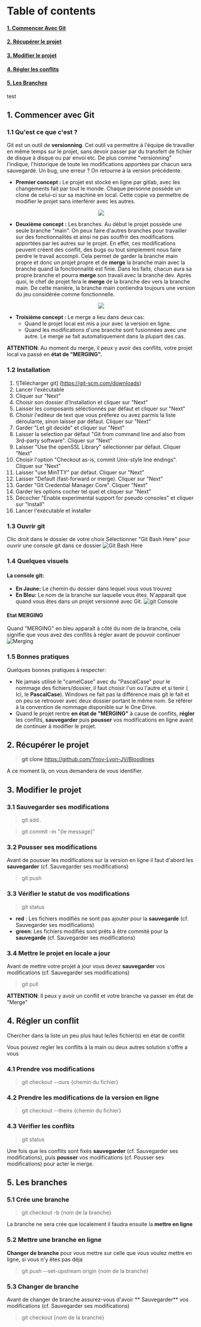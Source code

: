  # Table of contents 
 #### [1. Commencer Avec Git](#Commencer)
 #### [2. Récupérer le projet](#Recup)
 #### [3. Modifier le projet](#Modifier)
 #### [4. Régler les conflits](#Regler)
 #### [5. Les Branches](#Branches)

<a name="Commencer"/>

test

## 1. Commencer avec Git
### 1.1 Qu'est ce que c'est ?

Git est un outil de **versionning**. Cet outil va permettre à l'équipe de travailler en même temps sur le projet, sans devoir passer par du transfert de fichier de disque à disque ou par envoi etc.
De plus comme "versionning" l'indique, l'historique de toute les modifications apportées par chacun sera sauvegardé. Un bug, une erreur ? On retourne à la version précédente.

- **Premier concept :** Le projet est stocké en ligne par gitlab, avec les changements fait par tout le monde. Chaque personne possède un clone de celui-ci sur sa machine en local. Cette copie va permettre de modifier le projet sans interférer avec les autres.
<div align="center">
  <img src="https://res.cloudinary.com/hy4kyit2a/f_auto,fl_lossy,q_70/learn/projects/develop-app-with-salesforce-cli-and-source-control/add-salesforce-dx-project-to-source-control/images/bf546ec3acd964673bf5f6302125fd93_step-4-github-and-git-clones.png"/>
</div>


- **Deuxième concept :** Les branches. 
Au début le projet possède une seule branche "main". On peux faire d'autres branches pour travailler sur des fonctionnalités et ainsi ne pas souffrir des modifications apportées par les autres sur le projet. En effet, ces modifications peuvent créent des conflit, des bugs ou tout simplement nous faire perdre le travail accompli.
Cela permet de garder la branche main propre et donc un projet propre et de **merge** la branche main avec la branche quand la fonctionnalité est finie.
Dans les faits, chacun aura sa propre branche et pourra **merge** son travail avec la branche dev. Après quoi, le chef de projet fera le **merge** de la branche dev vers la branche main. De cette manière, la branche main contiendra toujours une version du jeu considérée comme fonctionnelle.
<div align="center">
  <img src="https://delicious-insights.com/assets/images/articles/workflows-tags.png"/>
</div>

- **Troisième concept :** Le merge a lieu dans deux cas:
    - Quand le projet local est mis a jour avec la version en ligne.
    - Quand les modifications d'une branche sont fusionnées avec une autre.
Le merge se fait automatiquement dans la plupart des cas.

**ATTENTION**: Au moment du merge, il peux y avoir des conflits, votre projet local va passé en **état de "MERGING".**

### 1.2 Installation
1. ![Télécharger git] (https://git-scm.com/downloads)
2. Lancer l'exécutable
3. Cliquer sur "Next"
4. Choisir son dossier d'Installation et cliquer sur "Next"
5. Laisser les composants séléctionnés par défaut et cliquer sur "Next"
6. Choisir l'editeur de text que vous préferez ou avez parmis la liste déroulante, sinon laisser par défaut. Cliquer sur "Next"
7. Garder "Let git decide" et cliquer sur "Next"
8. Laisser la selection par défaut "Git from command line and also from 3rd-party software". Cliquer sur "Next"
9. Laisser "Use the openSSL Library" sélectionner par défaut. Cliquer "Next"
10. Choisir l'option "Checkout as-is, commit Unix-style line endings". Cliquer sur "Next"
11. Laisser "use MinTTY" par defaut. Cliquer sur "Next"
12. Laisser "Default (fast-forward or merge). Cliquer sur "Next"
13. Garder "Git Credential Manager Core". Cliquer "Next"
14. Garder les options cocher tel quel et cliquer sur "Next"
15. Décocher "Enable experimental support for pseudo consoles" et cliquer sur "Install"
17. Lancer l'exécutable et installer

### 1.3 Ouvrir git
Clic droit dans le dossier de votre choix
Sélectionner "Git Bash Here" pour ouvrir une console git dans ce dossier
![Git Bash Here](https://www.sitereq.com/uploads/Kanzi/postassets/fadysoliman160hotmailcom_3/git-bash-here-git-gui-here11222017022716.png)

### 1.4 Quelques visuels
#### La console git:
- **En Jaune:** Le chemin du dossier dans lequel vous vous trouvez
- **En Bleu:** Le nom de la branche sur laquelle vous êtes. N'apparaît que quand vous êtes dans un projet versionné avec Git.
![git Console](https://images4.programmersought.com/790/af/af411e1fc6089b9e9d48b617043a3e66.png)

#### Etat MERGING
Quand "MERGING" en bleu apparaît à côté du nom de la branche, cela signifie que vous avez des conflits à régler avant de pouvoir continuer
![Merging](https://sarafordnet.files.wordpress.com/2017/04/image_thumb48.png?w=449&h=179)

### 1.5 Bonnes pratiques
Quelques bonnes pratiques à respecter:
- Ne jamais utilisé le "camelCase" avec du "PascalCase" pour le nommage des fichiers/dossier, il faut choisir l'un ou l'autre et si tenir ( Ici, le **PascalCase**). Windows ne fait pas la différence mais git le fait et on peu se retrouver avec deux dossier portant le même nom. Se référer à la convention de nommage disponible sur le One Drive.
- Quand le projet rentre **en état de "MERGING"** à cause de conflits, **régler** les conflits, **sauvegarder** puis **pousser** vos modifications en ligne avant de continuer à modifier le projet.

<a name="Recup"/>

## 2. Récupérer le projet
> git clone https://github.com/Ynov-Lyon-JV/Bloodlines

A ce moment là, on vous demandera de vous identifier.

<a name="Modifier"/>

## 3. Modifier le projet
### 3.1 Sauvegarder ses modifications
> git add .

> git commit -m "{le message}"

### 3.2 Pousser ses modifications
Avant de pousser les modifications sur la version en ligne il faut d'abord les **sauvegarder** (cf. Sauvegarder ses modifications)
> git push

### 3.3 Vérifier le statut de vos modifications
> git status

- **red** : Les fichiers modifiés ne sont pas ajouter pour la **sauvegarde** (cf. Sauvegarder ses modifications)
- **green**: Les fichiers modifiés sont prêts à être commité pour la **sauvegarde** (cf. Sauvegarder ses modifications)

### 3.4 Mettre le projet en locale a jour
Avant de mettre votre projet à jour vous devez **sauvegarder** vos modifications (cf. Sauvegarder ses modifications)
> git pull

**ATTENTION**: Il peux y avoir un conflit et votre branche va passer en état de "Merge"

<a name="Regler"/>

## 4. Régler un conflit
Chercher dans la liste un peu plus haut le/les fichier(s) en état de conflit

Vous pouvez regler les conflits à la main ou deux autres solution s'offre a vous
### 4.1 Prendre vos modifications
> git checkout --ours {chemin du fichier}

### 4.2 Prendre les modifications de la version en ligne
> git checkout --theirs {chemin du fichier}

### 4.3 Vérifier les conflits
> git status

Une fois que les conflits sont fixés **sauvegarder** (cf. Sauvegarder ses modifications), puis **pousser** vos modifications (cf. Pousser ses modifications) pour acter le merge.

<a name="Branches"/>

## 5. Les branches
### 5.1 Crée une branche
> git checkout -b {nom de la branche}

La branche ne sera crée que localement il faudra ensuite la **mettre en ligne**

### 5.2 Mettre une branche en ligne
**Changer de branche** pour vous mettre sur celle que vous voulez mettre en ligne, si vous n'y êtes pas déja
> git push --set-upstream origin {nom de la branche}

### 5.3 Changer de branche
Avant de changer de branche assurez-vous d'avoir ** Sauvegarder** vos modifications (cf. Sauvegarder ses modifications)
> git checkout {nom de la branche}
